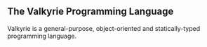 ## The Valkyrie Programming Language
Valkyrie is a general-purpose, object-oriented and statically-typed programming language.
